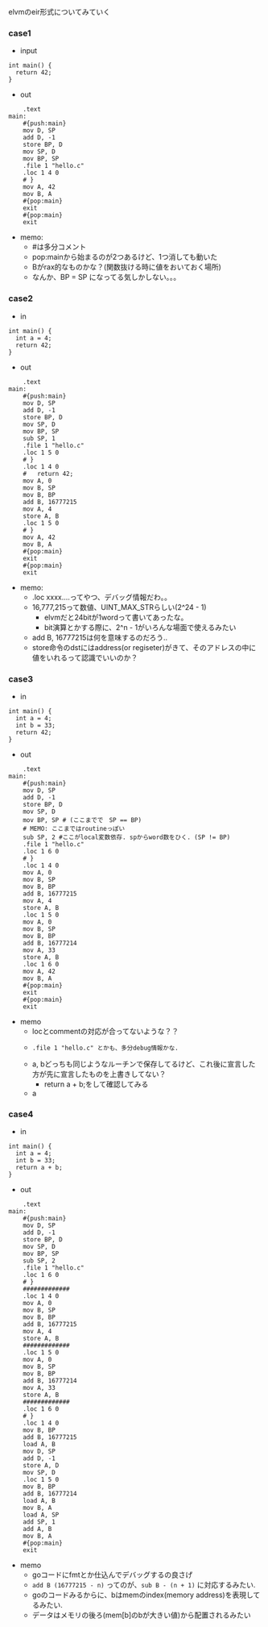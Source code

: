 elvmのeir形式についてみていく

### case1
  * input
```
int main() {
  return 42;
}
```
* out
```
	.text
main:
	#{push:main}
	mov D, SP
	add D, -1
	store BP, D
	mov SP, D
	mov BP, SP
	.file 1 "hello.c"
	.loc 1 4 0
	# }
	mov A, 42
	mov B, A
	#{pop:main}
	exit
	#{pop:main}
	exit

```

* memo:
  * #は多分コメント
  * pop:mainから始まるのが2つあるけど、1つ消しても動いた
  * Bがrax的なものかな？(関数抜ける時に値をおいておく場所)
  * なんか、BP = SP になってる気しかしない。。。

### case2
* in
```
int main() {
  int a = 4;
  return 42;
}
```

* out
```
	.text
main:
	#{push:main}
	mov D, SP
	add D, -1
	store BP, D
	mov SP, D
	mov BP, SP
	sub SP, 1
	.file 1 "hello.c"
	.loc 1 5 0
	# }
	.loc 1 4 0
	#   return 42;
	mov A, 0
	mov B, SP
	mov B, BP
	add B, 16777215
	mov A, 4
	store A, B
	.loc 1 5 0
	# }
	mov A, 42
	mov B, A
	#{pop:main}
	exit
	#{pop:main}
	exit

```
* memo:
  * .loc xxxx....ってやつ、デバッグ情報だわ。。
  * 16,777,215って数値、UINT_MAX_STRらしい(2^24 - 1)
    * elvmだと24bitが1wordって書いてあったな。
    * bit演算とかする際に、2^n - 1がいろんな場面で使えるみたい
  * add B, 16777215は何を意味するのだろう..
  * store命令のdstにはaddress(or regiseter)がきて、そのアドレスの中に値をいれるって認識でいいのか？

### case3
* in
```
int main() {
  int a = 4;
  int b = 33;
  return 42;
}
```
* out
```
	.text
main:
	#{push:main}
	mov D, SP
	add D, -1
	store BP, D
	mov SP, D
	mov BP, SP # (ここまでで　SP == BP)
	# MEMO: ここまではroutineっぽい
	sub SP, 2 #ここがlocal変数依存. spからword数をひく. (SP != BP)
	.file 1 "hello.c"
	.loc 1 6 0
	# }
	.loc 1 4 0
	mov A, 0
	mov B, SP 
	mov B, BP
	add B, 16777215
	mov A, 4
	store A, B
	.loc 1 5 0
	mov A, 0
	mov B, SP
	mov B, BP
	add B, 16777214
	mov A, 33
	store A, B
	.loc 1 6 0
	mov A, 42
	mov B, A
	#{pop:main}
	exit
	#{pop:main}
	exit
```
* memo
  * locとcommentの対応が合ってないような？？
  * 	.file 1 "hello.c" とかも、多分debug情報かな. 
  * a, bどっちも同じようなルーチンで保存してるけど、これ後に宣言した方が先に宣言したものを上書きしてない？
    * return a + b;をして確認してみる
  * a

### case4
* in 
```
int main() {
  int a = 4;
  int b = 33;
  return a + b;
}
```
* out
```
	.text
main:
	#{push:main}
	mov D, SP
	add D, -1
	store BP, D
	mov SP, D
	mov BP, SP
	sub SP, 2
	.file 1 "hello.c"
	.loc 1 6 0
	# }
	#############
	.loc 1 4 0
	mov A, 0
	mov B, SP
	mov B, BP
	add B, 16777215
	mov A, 4
	store A, B
	#############
	.loc 1 5 0
	mov A, 0
	mov B, SP
	mov B, BP
	add B, 16777214
	mov A, 33
	store A, B
	#############
	.loc 1 6 0
	# }
	.loc 1 4 0
	mov B, BP
	add B, 16777215
	load A, B
	mov D, SP
	add D, -1
	store A, D
	mov SP, D
	.loc 1 5 0
	mov B, BP
	add B, 16777214
	load A, B
	mov B, A
	load A, SP
	add SP, 1
	add A, B
	mov B, A
	#{pop:main}
	exit
```

* memo
  * goコードにfmtとか仕込んでデバッグするの良さげ
  * `add B (16777215 - n)` ってのが、`sub B - (n + 1)` に対応するみたい.
  * goのコードみるからに、bはmemのindex(memory address)を表現してるみたい.
  * データはメモリの後ろ(mem[b]のbが大きい値)から配置されるみたい
